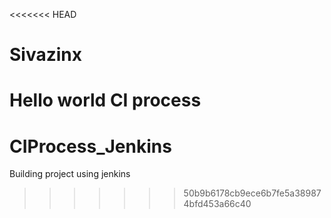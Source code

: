 <<<<<<< HEAD
# Sivazinx
Hello world CI process
=======
# CIProcess_Jenkins
Building project using jenkins
>>>>>>> 50b9b6178cb9ece6b7fe5a389874bfd453a66c40
